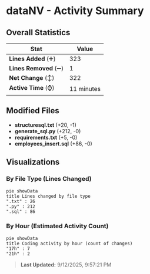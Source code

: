 # dataNV - Activity Summary 

## Overall Statistics

| Stat                   | Value                                                             |
| ---------------------- | ----------------------------------------------------------------- |
| **Lines Added** (➕)   | 323                                          |
| **Lines Removed** (➖) | 1                                        |
| **Net Change** (↕)    | 322                |
| **Active Time** (⌚)   | 11 minutes |


## Modified Files
- **structuresql.txt** (+20, -1)
- **generate_sql.py** (+212, -0)
- **requirements.txt** (+5, -0)
- **employees_insert.sql** (+86, -0)

## Visualizations

### By File Type (Lines Changed)

```mermaid
pie showData
title Lines changed by file type
".txt" : 26
".py" : 212
".sql" : 86
```

### By Hour (Estimated Activity Count)

```mermaid
pie showData
title Coding activity by hour (count of changes)
"17h" : 7
"21h" : 2
```


> **Last Updated:** 9/12/2025, 9:57:21 PM